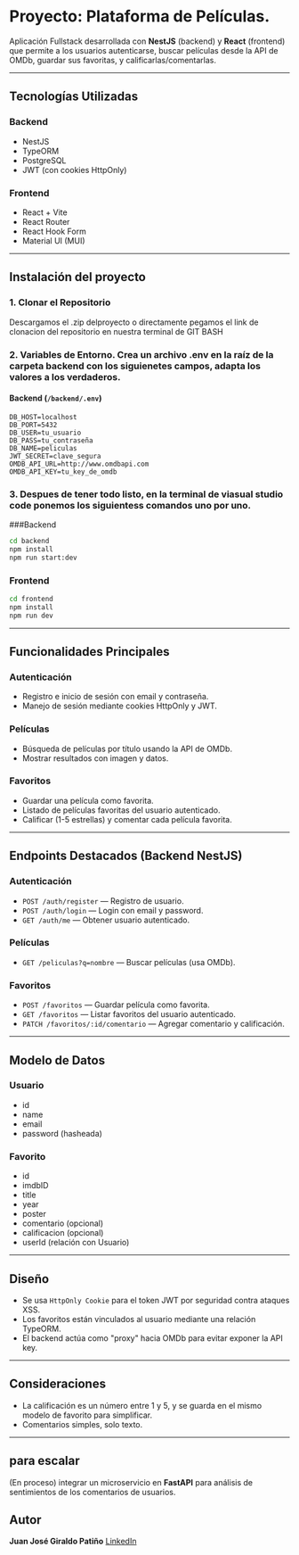 # Proyecto: Plataforma de Películas.

Aplicación Fullstack desarrollada con **NestJS** (backend) y **React** (frontend) que permite a los usuarios autenticarse, buscar películas desde la API de OMDb, guardar sus favoritas, y calificarlas/comentarlas.

---

## Tecnologías Utilizadas

### Backend

* NestJS
* TypeORM
* PostgreSQL
* JWT (con cookies HttpOnly)

### Frontend

* React + Vite
* React Router
* React Hook Form
* Material UI (MUI)

---

## Instalación del proyecto

### 1. Clonar el Repositorio

Descargamos el .zip delproyecto o directamente pegamos el link de clonacion del repositorio en nuestra terminal de GIT BASH

### 2. Variables de Entorno. Crea un archivo .env en la raíz de la carpeta backend con los siguienetes campos, adapta los valores a los verdaderos.

#### Backend (`/backend/.env`)

```env
DB_HOST=localhost
DB_PORT=5432
DB_USER=tu_usuario
DB_PASS=tu_contraseña
DB_NAME=peliculas
JWT_SECRET=clave_segura
OMDB_API_URL=http://www.omdbapi.com
OMDB_API_KEY=tu_key_de_omdb
```

### 3. Despues de tener todo listo, en la terminal de viasual studio code ponemos los siguientess comandos uno por uno. 
###Backend
```bash
cd backend
npm install
npm run start:dev
```



###  Frontend

```bash
cd frontend
npm install
npm run dev
```

---

## Funcionalidades Principales

### Autenticación

* Registro e inicio de sesión con email y contraseña.
* Manejo de sesión mediante cookies HttpOnly y JWT.

### Películas

* Búsqueda de películas por título usando la API de OMDb.
* Mostrar resultados con imagen y datos.

### Favoritos

* Guardar una película como favorita.
* Listado de películas favoritas del usuario autenticado.
* Calificar (1-5 estrellas) y comentar cada película favorita.

---

## Endpoints Destacados (Backend NestJS)

### Autenticación

* `POST /auth/register` — Registro de usuario.
* `POST /auth/login` — Login con email y password.
* `GET /auth/me` — Obtener usuario autenticado.

### Películas

* `GET /peliculas?q=nombre` — Buscar películas (usa OMDb).

### Favoritos

* `POST /favoritos` — Guardar película como favorita.
* `GET /favoritos` — Listar favoritos del usuario autenticado.
* `PATCH /favoritos/:id/comentario` — Agregar comentario y calificación.

---

## Modelo de Datos

### Usuario

* id
* name
* email
* password (hasheada)

### Favorito

* id
* imdbID
* title
* year
* poster
* comentario (opcional)
* calificacion (opcional)
* userId (relación con Usuario)

---

## Diseño

* Se usa `HttpOnly Cookie` para el token JWT por seguridad contra ataques XSS.
* Los favoritos están vinculados al usuario mediante una relación TypeORM.
* El backend actúa como "proxy" hacia OMDb para evitar exponer la API key.

---

## Consideraciones

* La calificación es un número entre 1 y 5, y se guarda en el mismo modelo de favorito para simplificar.
* Comentarios simples, solo texto.

---

## para escalar 

(En proceso) integrar un microservicio en **FastAPI** para análisis de sentimientos de los comentarios de usuarios.


## Autor

**Juan José Giraldo Patiño**
[LinkedIn](www.linkedin.com/in/juan-jose-giraldo-patiño-dev-web)

